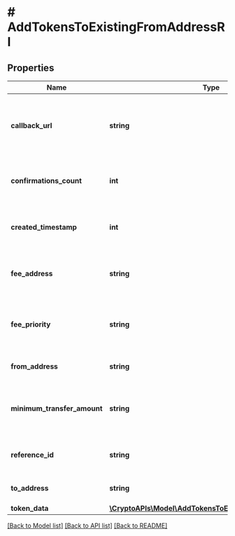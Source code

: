 # # AddTokensToExistingFromAddressRI

## Properties

Name | Type | Description | Notes
------------ | ------------- | ------------- | -------------
**callback_url** | **string** | Represents the URL that is set by the customer where the callback will be received at. The callback notification will be received only if and when the event occurs. |
**confirmations_count** | **int** | Represents the number of confirmations, i.e. the amount of blocks that have been built on top of this block. |
**created_timestamp** | **int** | Defines the specific time/date when the automatic forwarding was created in Unix Timestamp. |
**fee_address** | **string** | Represents the specific fee address, which is always automatically generated. Users must fund it. |
**fee_priority** | **string** | Represents the fee priority of the automation, whether it is \&quot;SLOW\&quot;, \&quot;STANDARD\&quot; or \&quot;FAST\&quot;. |
**from_address** | **string** | Represents the hash of the address that forwards the tokens. |
**minimum_transfer_amount** | **string** | Represents the minimum transfer amount of the tokens in the &#x60;fromAddress&#x60; that can be allowed for an automatic forwarding. |
**reference_id** | **string** | Represents a unique ID used to reference the specific callback subscription. |
**to_address** | **string** | Represents the hash of the address the tokens are forwarded to. |
**token_data** | [**\CryptoAPIs\Model\AddTokensToExistingFromAddressRITS**](AddTokensToExistingFromAddressRITS.md) |  |

[[Back to Model list]](../../README.md#models) [[Back to API list]](../../README.md#endpoints) [[Back to README]](../../README.md)
